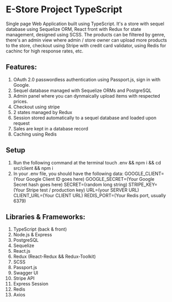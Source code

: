 # E-Store Project TypeScript

Single page Web Application built using TypeScript. It's a store with sequel database using Sequelize ORM, React front with Redux for state management, designed using SCSS. The products can be filtered by genre, there's an admin view where admin / store owner can upload more products to the store, checkout using Stripe with credit card validator, using Redis for cachinc for high response rates, etc.

## Features:
1. OAuth 2.0 passwordless authentication using Passport.js, sign in with Google.
2. Sequel database managed with Sequelize ORMs and PostgreSQL
3. Admin panel where you can dynmaically upload items with respected prices.
4. Checkout using stripe
5. 2 states managed by Redux
5. Session stored automatically to a sequel database and loaded upon request
6. Sales are kept in a database record
7. Caching using Redis

## Setup
1. Run the following command at the terminal
touch .env && npm i && cd src/client && npm i
2. In your .env file, you should have the following data:
GOOGLE_CLIENT=(Your Google Client ID goes here)
GOOGLE_SECRET=(Your Google Secret hash goes here)
SECRET=(random long string)
STRIPE_KEY=(Your Stripe test / production key)
URL=(your SERVER URL)
CLIENT_URL=(Your CLIENT URL)
REDIS_PORT=(Your Redis port, usually 6379)

## Libraries & Frameworks:
1. TypeScript (back & front)
2. Node.js & Express
3. PostgreSQL
4. Sequelize
5. React.js
6. Redux (React-Redux && Redux-Toolkit)
7. SCSS
8. Passport.js
9. Swagger UI
10. Stripe API
11. Express Session
12. Redis
13. Axios